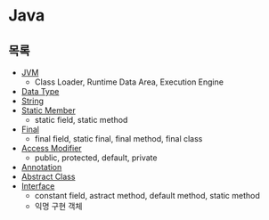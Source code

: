 # Java



## 목록

* [JVM](JVM/JVM.md)
  * Class Loader, Runtime Data Area, Execution Engine
* [Data Type](Data-Type/Data-Type.md)
* [String](String/String.md)
* [Static Member](Static-Member/Static-Member.md)
  * static field, static method
* [Final](Final/Final.md)
  * final field, static final, final method, final class
* [Access Modifier](Access-Modifier/Access-Modifier.md)
  * public, protected, default, private
* [Annotation](Annotation/Annotation.md)
* [Abstract Class](Abstract-Class/Abstract-Class.md)
* [Interface](Interface/Interface.md)
  * constant field, astract method, default method, static method
  * 익명 구현 객체

